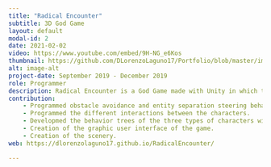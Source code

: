 ```yaml
---
title: "Radical Encounter"
subtitle: 3D God Game
layout: default
modal-id: 2
date: 2021-02-02
video: https://www.youtube.com/embed/9H-NG_e6Kos
thumbnail: https://github.com/DLorenzoLaguno17/Portfolio/blob/master/img/portfolio/Encounter.gif?raw=true
alt: image-alt
project-date: September 2019 - December 2019
role: Programmer
description: Radical Encounter is a God Game made with Unity in which the player is in charge of a group of activists that are defending their little village against a series of different enemy soldiers. They are going to attack them and also damage the buildings and the infrastructure of the place, so you will have both to assist the people and repair the patrimony, all with the help of the resources you will acquire by slaining and saving your comrades. We programmed the artifficial intelligence and the behaviour of all the characters.
contribution: 
    - Programmed obstacle avoidance and entity separation steering behaviors.
    - Programmed the different interactions between the characters.
    - Developmed the behavior trees of the three types of characters with Node Canvas.
    - Creation of the graphic user interface of the game.
    - Creation of the scenery.
web: https://dlorenzolaguno17.github.io/RadicalEncounter/

---
```

